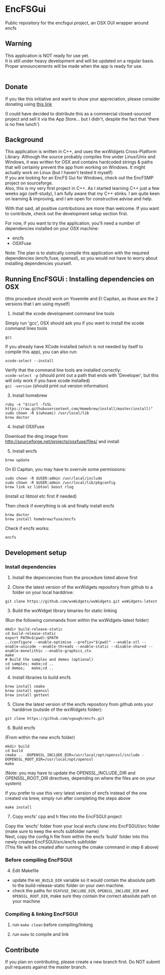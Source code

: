 # EncFSGui

Public repository for the encfsgui project, an OSX GUI wrapper around encfs

## Warning 
This application is NOT ready for use yet. <br>
It is still under heavy development and will be updated on a regular basis.<br>
Proper announcements will be made when the app is ready for use. <br><br>

## Donate

If you like this initiative and want to show your appreciation, please consider donating using [this link](https://www.paypal.com/cgi-bin/webscr?cmd=_donations&bn=EncFSGUI&business=peter.ve@corelan.be&currency_code=EUR&item_name=Support%20EncFSGui%20Project)<br>

(I could have decided to distribute this as a commercial closed-sourced project and sell it via the App Store... but I didn't, despite the fact that 'there is no free lunch')<br>


## Background
This application is written in C++, and uses the wxWidgets Cross-Platform Library.  Although the source probably compiles fine under Linux/Unix and Windows, it was written for OSX and contains hardcoded strings & paths that will certainly prevent the app from working on Windows.  It might actually work on Linux (but I haven't tested it myself)<br>
If you are looking for an EncFS Gui for Windows, check out the EncFSMP project on sourceforge.<br>
Also, this is my very first project in C++.  As I started learning C++ just a few weeks ago (self-study), I am fully aware that my C++ stinks. I am quite keen on learning & improving, and I am open for constructive advise and help.<br>

With that said, all positive contributions are more than welcome. If you want to contribute, check out the development setup section first.<br>

For now, if you want to try the application, you'll need a number of dependencies installed on your OSX machine:
- encfs
- OSXFuse

Note: The plan is to statically compile this application with the required dependencies (encfs,fuse, openssl), so you would not have to worry about installing dependencies yourself.


## Running EncFSGUi : Installing dependencies on OSX

(this procedure should work on Yosemite and El Capitan, as those are the 2 versions that I am using myself) 


1. Install the xcode development command line tools

  Simply run 'gcc', OSX should ask you if you want to install the xcode command lines tools

  ```
  gcc
  ```

  If you already have XCode installed (which is not needed by itself to compile this app), you can also run:

  ```
  xcode-select --install
  ```

  Verify that the command line tools are installed correctly:<br>
  `xcode-select -p` 	(should print out a path that ends with 'Developer', but this will only work if you have xcode installed)<br>
  `gcc -version`		(should print out version information)<br>


3. Install homebrew

  ```
  ruby -e "$(curl -fsSL https://raw.githubusercontent.com/Homebrew/install/master/install)"
  sudo chown -R $(whoami) /usr/local/lib
  brew doctor
  ```

4. Install OSXFuse

  Download the dmg image from http://sourceforge.net/projects/osxfuse/files/ and install


5. Install encfs

  ```
  brew update
  ```

  On El Capitan, you may have to overrule some permissions:

  ```
  sudo chown -R $USER:admin /usr/local/include
  sudo chown -R $USER:admin /usr/local/lib/pkgconfig
  brew link xz libtool boost rlog
  ```
  (install xz libtool etc first if needed)

  Then check if everything is ok and finally install encfs

  ```
  brew doctor
  brew install homebrew/fuse/encfs
  ```

  Check if encfs works:
  ```
  encfs
  ```




## Development setup

### Install dependencies

1. Install the depencencies from the procedure listed above first

2. Clone the latest version of the wxWidgets repository from github to a folder on your local harddrive:

  ```
  git clone https://github.com/wxWidgets/wxWidgets.git wxWidgets-latest
  ```

3. Build the wxWidget library binaries for static linking  

  (Run the following commands from within the wxWidgets-latest folder)

  ```
  mkdir build-release-static
  cd build-release-static
  export PATH=$(pwd):$PATH
  ../configure --enable-optimise --prefix="$(pwd)" --enable-stl --enable-unicode --enable-threads --enable-static --disable-shared --enable-monolithic --enable-graphics_ctx
  make
  # Build the samples and demos (optional)
  cd samples; make;cd ..
  cd demos;   make;cd ..
  ```

4. Install libraries to build encfs

  ```
  brew install cmake
  brew install openssl
  brew install gettext
  ```


5. Clone the latest version of the encfs repository from github onto your harddrive (outside of the wxWidgets folder):
  ```
  git clone https://github.com/vgough/encfs.git
  ```

6. Build encfs

  (From within the new encfs folder)
  ```
  mkdir build
  cd build
  cmake .. -DOPENSSL_INCLUDE_DIR=/usr/local/opt/openssl/include -DOPENSSL_ROOT_DIR=/usr/local/opt/openssl
  make
  ```
  (Note: you may have to update the OPENSSL_INCLUDE_DIR and OPENSSL_ROOT_DIR directives, depending on where the files are on your system)

  If you prefer to use this very latest version of encfs instead of the one created via brew, simply run after completing the steps above
  ```
  make install
  ```


7. Copy encfs' cpp and h files into the EncFSGUI project

  Copy the 'encfs' folder from your local encfs clone into EncFSGUI/src folder (make sure to keep the encfs subfolder name)<br>
  Next, copy the config.h file from within the encfs 'build' folder into this newly created EncFSGUI/src/encfs subfolder<br>
  (This file will be created after running the cmake command in step 6 above)<br>


### Before compiling EncFSGUI

4. Edit Makefile

  - update the `WX_BUILD_DIR` variable so it would contain the absolute path to the build-release-static folder on your own machine.
  - check the paths for `OSXFUSE_INCLUDE_DIR`, `OPENSSL_INCLUDE_DIR` and `OPENSSL_ROOT_DIR`, make sure they contain the correct absolute path on your machine

### Compiling & linking EncFSGUI

1. run `make clean` before compiling/linking

2. run `make` to compile and link


## Contribute

If you plan on contributing, please create a new branch first.  Do NOT submit pull requests against the master branch.



